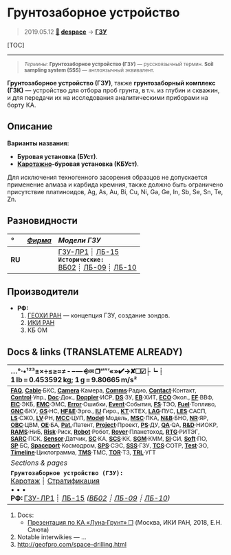 # Грунтозаборное устройство
> 2019.05.12 **[🚀](../index/index.md) [despace](index.md)** → **[ГЗУ](sss.md)**

[TOC]

---

> <small>*Термины:* **Грунтозаборное устройство (ГЗУ)** — русскоязычный термин. **Soil sampling system (SSS)** — англоязычный эквивалент.</small>

**Грунтозаборное устройство (ГЗУ)**, также **грунтозаборный комплекс (ГЗК)** — устройство для отбора проб грунта, в т.ч. из глубин и скважин, и для передачи их на исследования аналитическими приборами на борту КА.



## Описание
**Варианты названия:**

   - **Буровая установка (БУст)**.
   - **[Каротажно](logging.md)‑буровая установка (КБУст)**.

Для исключения техногенного засорения образцов не допускается применение алмаза и карбида кремния, также должно быть ограничено присутствие платиноидов, Ag, As, Au, Bi, Cu, Ni, Ga, Ge, In, Sb, Se, Sn, Te, Zn.



## Разновидности
|*°*|*[Фирма](contact.md)*|*Модели ГЗУ*|
|:--|:--|:--|
|**RU**|  | [ГЗУ-ЛР1](гзу_лр1.md) ┊ [ЛБ-15](lb_15.md)<br> **`Исторические:`**<br> [ВБ02](vb02.md) ┊ [ЛБ-09](lb_09.md) ┊ [ЛБ-10](lb_10.md) |



## Производители
   - **РФ:**
      1. [ГЕОХИ РАН](zz_geokhi_ras.md) — концепция ГЗУ, создание зондов.
      1. [ИКИ РАН](zz_iki_ras.md)
      1. КБ ОМ



<p style="page-break-after:always"> </p>

## Docs & links (TRANSLATEME ALREADY)
|…°·•¹²³±×÷≤≥≈≠ ‑ −— ⎆✉ ❐“”’«»✔→✘☐☑├┕┆ 1 lb = 0.453592 kg; 1 g = 9.80665 m/s²|
|:--|
|<small>**[FAQ](faq.md)**, **[Cable](cable.md)**·БКС, **[Camera](camera.md)**·Камера, **[Comms](comms.md)**·Радио, **[Contact](contact.md)**·Контакт, **[Control](control.md)**·Упр., **[Doc](doc.md)**·Док., **[Doppler](doppler.md)**·ИСР, **[DS](ds.md)**·ЗУ, **[EB](eb.md)**·ХИТ, **[ECO](ecology.md)**·Экол., **[EF](ef.md)**·ВВФ, **[ElC](elc.md)**·ЭКБ, **[EMC](emc.md)**·ЭМС, **[Error](error.md)**·Ошибки, **[Event](event.md)**·События, **[FS](fs.md)**·ТЭО, **[Fuel](fuel.md)**·Топливо, **[GNC](gnc.md)**·БКУ, **[GS](scs.md)**·НС, **[HF&E](hfe.md)**·Эрго., **[IU](iu.md)**·Гиро., **[KT](kt.md)**·КТЕХ, **[LAG](lag.md)**·ПУC, **[LES](les.md)**·САСП, **[LS](ls.md)**·СЖО, **[LV](lv.md)**·РН, **[MCC](mcc.md)**·ЦУП, **[Model](model.md)**·Модель, **[MSC](sc.md)**·ПКА, **[N&B](nnb.md)**·БНО, **[NR](nr.md)**·ЯР, **[OBC](obc.md)**·ЦВМ, **[OE](oe.md)**·БА, **[Pat.](патент.md)**·Патент, **[Project](project.md)**·Проект, **[PS](ps.md)**·ДУ, **[QA](quality.md)**·QA, **[R&D](rnd.md)**·НИОКР, **[RAMS](rams.md)**·НиБ, **[Risk](risk.md)**·Риск, **[Robot](robotics.md)**·Робот, **[Rover](rover.md)**·Планетоход, **[RTG](rtg.md)**·РИТЭГ, **[SARC](sarc.md)**·ПСК, **[Sensor](sensor.md)**·Датчик, **[SC](sc.md)**·КА, **[SCS](scs.md)**·КК, **[SGM](sgm.md)**·КММ, **[SI](si.md)**·СИ, **[Soft](soft.md)**·ПО, **[SP](sp.md)**·БС, **[Spaceport](spaceport.md)**·Космодром, **[SPS](sps.md)**·СЭС, **[SSS](sss.md)**·ГЗУ, **[TCS](tcs.md)**·СОТР, **[Test](test.md)**·ЭО, **[Timeline](timeline.md)**·Циклограмма, **[TMS](tms.md)**·ТМС, **[TOR](tor.md)**·ТЗ, **[TRL](trl.md)**·УГТ</small>|
|*Sections & pages*|
|**`Грунтозаборное устройство (ГЗУ):`**<br> [Каротаж](logging.md) ┊ [Стратификация](stratification.md)<br>• • •<br> **РФ:** [ГЗУ-ЛР1](гзу_лр1.md) ┊ [ЛБ-15](lb_15.md) *([ВБ02](vb02.md) ┊ [ЛБ-09](lb_09.md) ┊ [ЛБ-10](lb_10.md))*|

   1. Docs:
      - [Презентация по КА «Луна‑Грунт» ❐](f/sss/2018_ikiran_sluta.djvu) (Москва, ИКИ РАН, 2018, Е.Н. Слюта)
   1. Notable interwikies — …
   1. <http://geofpro.com/space-drilling.html>
